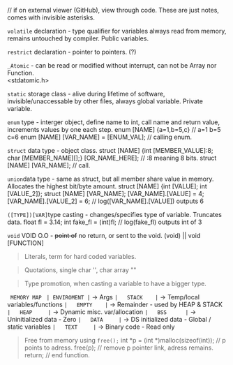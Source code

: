 // if on external viewer (GitHub), view through code.
These are just notes, comes with invisible asterisks.

`volatile` declaration - type qualifier for variables always read from memory, remains untouched by compiler.
Public variables.

`restrict` declaration - pointer to pointers. (?)

`_Atomic` - can be read or modified without interrupt, can not be Array nor Function.  
<stdatomic.h>

`static` storage class - alive during lifetime of software, invisible/unaccessable by other files, always global variable.
Private variable.

`enum` type - interger object, define name to int, call name and return value, increments values by one each step.
enum [NAME] {a=1,b=5,c} // a=1 b=5 c=6
enum [NAME] [VAR_NAME] = [ENUM_VAL]; // calling enum.

`struct` data type - object class.
struct [NAME] {int [MEMBER_VALUE]:8; char [MEMBER_NAME][];} [OR_NAME_HERE]; // :8 meaning 8 bits.
struct [NAME] [VAR_NAME]; // call.

`union`data type - same as struct, but all member share value in memory. Allocates the highest bit/byte amount.
struct [NAME] {int [VALUE]; int [VALUE_2]}; struct [NAME] [VAR_NAME];
[VAR_NAME].[VALUE] = 4;
[VAR_NAME].[VALUE_2] = 6;
// log([VAR_NAME].[VALUE]) outputs 6

`([TYPE])[VAR]`type casting - changes/specifies type of variable. Truncates data.
float fl = 3.14; int fake_fl = (int)fl;
// log(fake_fl) outputs int of 3

`void` VOID O.O - ~~point of~~ no return, or sent to the void.
(void) || void [FUNCTION]

> Literals, term for hard coded variables.

> Quotations, single char '', char array ""

> Type promotion, when casting a variable to have a bigger type.

`  MEMORY MAP  `
`| ENVIROMENT |` -> Args
`|   STACK    |` -> Temp/local variables/functions
`|   EMPTY    |` -> Remainder - used by HEAP & STACK
`|   HEAP     |` -> Dynamic misc. var/allocation
`|   BSS      |` -> Uninitialized data - Zero
`|   DATA     |` -> DS initialized data - Global / static variables
`|   TEXT     |` -> Binary code - Read only

> Free from memory using `free();`
int *p = (int *)malloc(sizeof(int)); // p points to adress.
free(p); // remove p pointer link, adress remains.
return; // end function.
